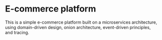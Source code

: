 # E-commerce platform
This is a simple e-commerce platform built on a microservices architecture, using domain-driven design, onion 
architecture, event-driven principles, and tracing.

